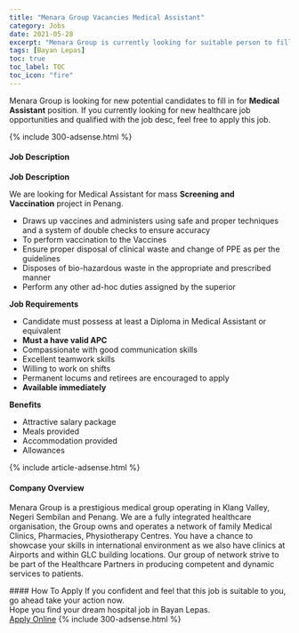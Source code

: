 ```yaml
---
title: "Menara Group Vacancies Medical Assistant" 
category: Jobs 
date: 2021-05-28 
excerpt: "Menara Group is currently looking for suitable person to fill in the Medical Assistant which positioned at Bayan Lepas" 
tags: [Bayan Lepas] 
toc: true 
toc_label: TOC 
toc_icon: "fire" 
--- 
```


<p>Menara Group is looking for new potential candidates to fill in for <b>Medical Assistant</b> position. If you currently looking for new healthcare job opportunities and qualified with the job desc, feel free to apply this job.
</p>{% include 300-adsense.html %} 
<div><div><h4>Job Description</h4></div><div><div><span><div><strong>Job Description</strong><p><span>We are looking for Medical Assistant for mass&#160;</span><strong>Screening and Vaccination</strong><span>&#160;project in Penang.</span></p><ul><li>Draws up vaccines and administers using safe and proper techniques and a system of double checks to ensure accuracy</li><li>To perform vaccination to the Vaccines</li><li>Ensure proper disposal of clinical waste and change of PPE as per the guidelines&#160;</li><li>Disposes of bio-hazardous waste in the appropriate and prescribed manner</li><li>Perform any other ad-hoc duties assigned by the superior</li></ul><p><strong>Job Requirements</strong></p><ul><li>Candidate must possess at least a Diploma in Medical Assistant or equivalent</li><li><strong>Must a have valid APC</strong></li><li>Compassionate with good communication skills</li><li>Excellent teamwork skills</li><li>Willing to work on shifts</li><li>Permanent locums and retirees are encouraged to apply</li><li><strong>Available immediately</strong></li></ul><p><strong>Benefits</strong></p><ul><li>Attractive salary package</li><li>Meals provided</li><li>Accommodation provided</li><li>Allowances</li></ul></div></span></div></div></div> 
{% include article-adsense.html %} 
<div><div><h4>Company Overview</h4></div><div><div><span><div><p>Menara Group is a prestigious medical group operating in Klang Valley, Negeri Sembilan and Penang. We are a fully integrated healthcare organisation, the Group owns and operates a network of family Medical Clinics, Pharmacies, Physiotherapy Centres. You have a chance to showcase your skills in international environment as we also have clinics at Airports and within GLC building locations. Our group of network strive to be part of the Healthcare Partners in producing competent and dynamic services to patients.&#160;&#160;</p></div></span></div></div></div> 
#### How To Apply 
If you confident and feel that this job is suitable to you, go ahead take your action now. <br/> 
Hope you find your dream hospital job in Bayan Lepas. <br/> 
<a href="https://www.jobstreet.com.my/en/job/medical-assistant-4577598?jobId=jobstreet-my-job-4577598" class="btn btn--warning" target="_blank" rel="nofollow noopenner">Apply Online</a> 
{% include 300-adsense.html %} 